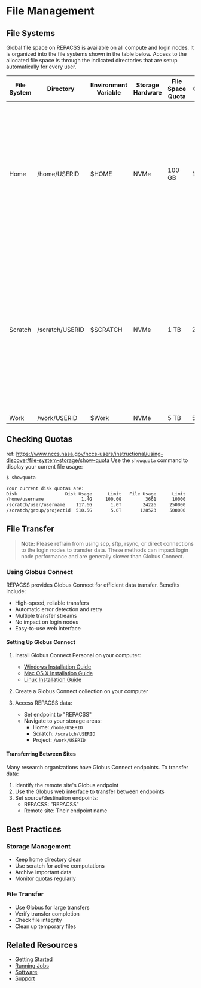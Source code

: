 # File Management

## File Systems

Global file space on REPACSS is available on all compute and login nodes. It is organized into the file systems shown in the table below. Access to the allocated file space is through the indicated directories that are setup automatically for every user.

| File System | Directory                | Environment Variable | Storage Hardware | File Space Quota | File Counts Quota | Comments                                                                                                                                                                                                                                                                   |
| ----------- | ------------------------ | -------------------- | ---------------- | ---------------- | ----------------- | -------------------------------------------------------------------------------------------------------------------------------------------------------------------------------------------------------------------------------------------------------------------------- |
| Home        | /home/USERID             | $HOME                | NVMe             | 100 GB           | 10000             | Upon login, you will be situated in **/home/$USER**. The use of this area is for small-to-modest amounts of processing: small software, scripts, compiling, editing. Its space and file count limits are not extensible.                                                   |
| Scratch     | /scratch/USERID     | $SCRATCH             | NVMe             | 1 TB             | 250000            | This is high performance storage intended to temporarily hold larger files and is for on-going processing that uses them. **It is NOT backed up nor is it intended as long-term storage.** Please delete or move out of these area any files that are not frequently used. |
| Work     | /work/USERID | $Work             | NVMe             | 5 TB             | 500000            |                      |

## Checking Quotas
ref: https://www.nccs.nasa.gov/nccs-users/instructional/using-discover/file-system-storage/show-quota
Use the `showquota` command to display your current file usage:

```bash
$ showquota

Your current disk quotas are:
Disk                  Disk Usage      Limit   File Usage      Limit
/home/username              1.4G     100.0G         3661      10000
/scratch/user/username    117.6G       1.0T        24226     250000
/scratch/group/projectid  510.5G       5.0T       128523     500000
```

## File Transfer

> **Note:** Please refrain from using scp, sftp, rsync, or direct connections to the login nodes to transfer data. These methods can impact login node performance and are generally slower than Globus Connect.

### Using Globus Connect

REPACSS provides Globus Connect for efficient data transfer. Benefits include:
- High-speed, reliable transfers
- Automatic error detection and retry
- Multiple transfer streams
- No impact on login nodes
- Easy-to-use web interface

#### Setting Up Globus Connect

1. Install Globus Connect Personal on your computer:
   - [Windows Installation Guide](https://docs.globus.org/globus-connect-personal-windows-installation-guide/)
   - [Mac OS X Installation Guide](https://docs.globus.org/globus-connect-personal-mac-installation-guide/)
   - [Linux Installation Guide](https://docs.globus.org/globus-connect-personal-linux-installation-guide/)

2. Create a Globus Connect collection on your computer

3. Access REPACSS data:
   - Set endpoint to "REPACSS"
   - Navigate to your storage areas:
     - Home: `/home/USERID`
     - Scratch: `/scratch/USERID`
     - Project: `/work/USERID`

#### Transferring Between Sites

Many research organizations have Globus Connect endpoints. To transfer data:
1. Identify the remote site's Globus endpoint
2. Use the Globus web interface to transfer between endpoints
3. Set source/destination endpoints:
   - REPACSS: "REPACSS"
   - Remote site: Their endpoint name

## Best Practices

### Storage Management
- Keep home directory clean
- Use scratch for active computations
- Archive important data
- Monitor quotas regularly

### File Transfer
- Use Globus for large transfers
- Verify transfer completion
- Check file integrity
- Clean up temporary files

## Related Resources
- [Getting Started](getting-started.md)
- [Running Jobs](running-jobs.md)
- [Software](software.md)
- [Support](../support&resources/support.md) 